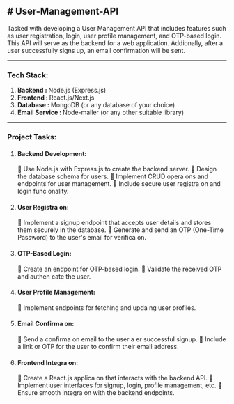 <h2># User-Management-API</h2>
Tasked with developing a User Management API that includes features such as user  registration, login, user profile management, and OTP-based login. This API will serve as the backend  for a web application. Addionally, after a user successfully signs up, an email confirmation will be sent. 
<hr>

<p>
<h3>Tech Stack: </h3>
  <ol>
    <li><b> Backend : </b> Node.js (Express.js)</li>
    <li><b> Frontend : </b> React.js/Next.js </li>
    <li><b> Database : </b> MongoDB (or any database of your choice) </li>
    <li><b>Email Service : </b> Node-mailer (or any other suitable library)</li>
  </ol>
</p>
<hr>


  <h3>Project Tasks: </h3>
<p>
  <ol>
    <li><h4>Backend Development: </h4></li>
 Use Node.js with Express.js to create the backend server. 
 Design the database schema for users. 
 Implement CRUD opera ons and endpoints for user management. 
 Include secure user registra on and login func onality. 
  

  <li><h4> User Registra on: </h4></li>
 Implement a signup endpoint that accepts user details and stores them securely in the 
database. 
 Generate and send an OTP (One-Time Password) to the user's email for verifica on. 

  <li><h4> OTP-Based Login: </h4></li>
 Create an endpoint for OTP-based login. 
 Validate the received OTP and authen cate the user. 

  <li><h4> User Profile Management: </h4></li>
 Implement endpoints for fetching and upda ng user profiles. 

  <li><h4> Email Confirma on: </h4></li>
 Send a confirma on email to the user a er successful signup. 
 Include a link or OTP for the user to confirm their email address. 

  <li><h4> Frontend Integra on: </h4></li>
 Create a React.js applica on that interacts with the backend API. 
 Implement user interfaces for signup, login, profile management, etc. 
 Ensure smooth integra on with the backend endpoints.

  </ol>
</p>